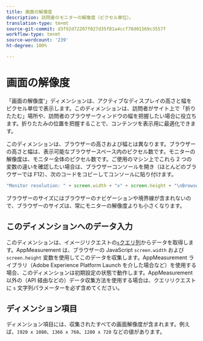 ```yaml
---
title: 画面の解像度
description: 訪問者のモニターの解像度（ピクセル単位）。
translation-type: tm+mt
source-git-commit: d3f92d72207f027d35f81a4ccf70d01569c3557f
workflow-type: tm+mt
source-wordcount: '239'
ht-degree: 100%

---
```



# 画面の解像度

「画面の解像度&#39;」ディメンションは、アクティブなディスプレイの高さと幅をピクセル単位で表示します。このディメンションは、訪問者がサイト上で「折りたたむ」場所や、訪問者のブラウザーウィンドウの幅を把握したい場合に役立ちます。折りたたみの位置を把握することで、コンテンツを表示用に最適化できます。

このディメンションは、ブラウザーの高さおよび幅とは異なります。ブラウザーの高さと幅は、表示可能なブラウザースペース内のピクセル数です。モニターの解像度は、モニター全体のピクセル数です。ご使用のマシン上でこれら 2 つの変数の違いを確認したい場合は、ブラウザーコンソールを開き（ほとんどのブラウザーでは F12）、次のコードをコピーしてコンソールに貼り付けます。

```js
"Monitor resolution: " + screen.width + "x" + screen.height + "\nBrowser resolution: " + window.innerWidth + "x" + window.innerHeight;
```

ブラウザーのサイズにはブラウザーのナビゲーションや境界線が含まれないので、ブラウザーのサイズは、常にモニターの解像度よりも小さくなります。

## このディメンションへのデータ入力

このディメンションは、イメージリクエストの[`s`クエリ列](/help/implement/validate/query-parameters.md)からデータを取得します。AppMeasurement は、ブラウザーの JavaScript `screen.width` および `screen.height` 変数を使用してこのデータを収集します。AppMeasurement ライブラリ（Adobe Experience Platform Launch を介した場合など）を使用する場合、このディメンションは初期設定の状態で動作します。AppMeasurement 以外の（API 経由などの）データ収集方法を使用する場合は、クエリリクエストに `s` 文字列パラメーターを必ず含めてください。

## ディメンション項目

ディメンション項目には、収集されたすべての画面解像度が含まれます。例えば、`1920 x 1080`、`1366 x 768`、`1280 x 720` などの値があります。
